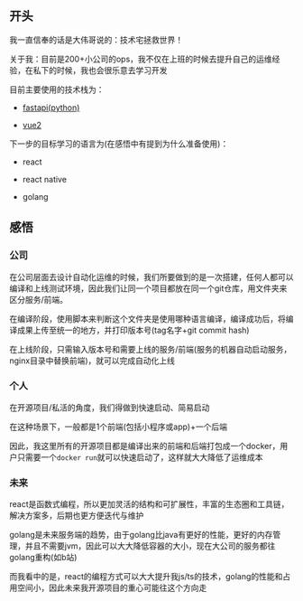 ## 开头

我一直信奉的话是大伟哥说的：技术宅拯救世界！

关于我：目前是200+小公司的ops，我不仅在上班的时候去提升自己的运维经验，在私下的时候，我也会很乐意去学习开发

目前主要使用的技术栈为：

- [fastapi(python)](https://github.com/ttutils/fastapi_template)

- [vue2](https://github.com/ttutils/vue_admin_template)

下一步的目标学习的语言为(在感悟中有提到为什么准备使用)：

- react

- react native

- golang

## 感悟

### 公司

在公司层面去设计自动化运维的时候，我们所要做到的是一次搭建，任何人都可以编译和上线测试环境，因此我们让同一个项目都放在同一个git仓库，用文件夹来区分服务/前端。

在编译阶段，使用脚本来判断这个文件夹是使用哪种语言编译，编译成功后，将编译成果上传至统一的地方，并打印版本号(tag名字+git commit hash)

在上线阶段，只需输入版本号和需要上线的服务/前端(服务的机器自动启动服务，nginx目录中替换前端)，就可以完成自动化上线

### 个人

在开源项目/私活的角度，我们得做到快速启动、简易启动

在这种场景下，一般都是1个前端(包括小程序或app)+一个后端

因此，我这里所有的开源项目都是编译出来的前端和后端打包成一个docker，用户只需要一个`docker run`就可以快速启动了，这样就大大降低了运维成本

### 未来

react是函数式编程，所以更加灵活的结构和可扩展性，丰富的生态圈和工具链，解决方案多，后期也更方便迭代与维护

golang是未来服务端的趋势，由于golang比java有更好的性能，更好的内存管理，并且不需要jvm，因此可以大大降低容器的大小，现在大公司的服务都往golang重构(如b站)

而我看中的是，react的编程方式可以大大提升我js/ts的技术，golang的性能和占用空间小，因此未来我开源项目的重心可能往这个方向走